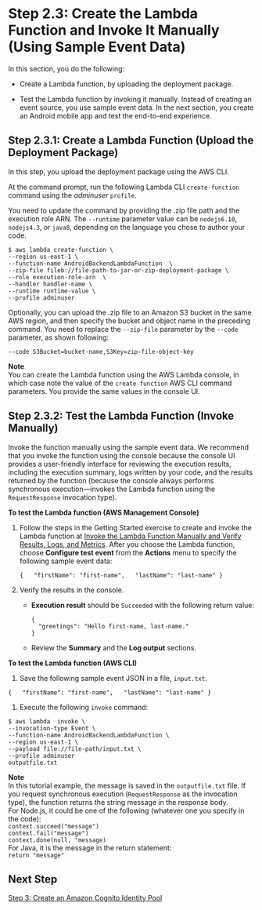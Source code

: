 # Step 2\.3: Create the Lambda Function and Invoke It Manually \(Using Sample Event Data\)<a name="with-on-demand-custom-android-example-upload-deployment-pkg"></a>

In this section, you do the following:

+ Create a Lambda function, by uploading the deployment package\. 

+ Test the Lambda function by invoking it manually\. Instead of creating an event source, you use sample event data\. In the next section, you create an Android mobile app and test the end\-to\-end experience\.

## Step 2\.3\.1: Create a Lambda Function \(Upload the Deployment Package\)<a name="walkthrough-on-demand-custom-android-events-adminuser-create-test-function-upload-zip-test-upload"></a>

In this step, you upload the deployment package using the AWS CLI\.

At the command prompt, run the following Lambda CLI `create-function` command using the *adminuser* `profile`\. 

You need to update the command by providing the \.zip file path and the execution role ARN\. The `--runtime` parameter value can be `nodejs6.10`, `nodejs4.3`, or `java8`, depending on the language you chose to author your code\.

```
$ aws lambda create-function \
--region us-east-1 \
--function-name AndroidBackendLambdaFunction  \
--zip-file fileb://file-path-to-jar-or-zip-deployment-package \
--role execution-role-arn  \
--handler handler-name \
--runtime runtime-value \
--profile adminuser
```

Optionally, you can upload the \.zip file to an Amazon S3 bucket in the same AWS region, and then specify the bucket and object name in the preceding command\. You need to replace the `--zip-file` parameter by the `--code` parameter, as shown following:

```
--code S3Bucket=bucket-name,S3Key=zip-file-object-key
```

**Note**  
You can create the Lambda function using the AWS Lambda console, in which case note the value of the `create-function` AWS CLI command parameters\. You provide the same values in the console UI\.

## Step 2\.3\.2: Test the Lambda Function \(Invoke Manually\)<a name="walkthrough-on-demand-custom-android-events-adminuser-create-test-function-upload-zip-test-manual-invoke"></a>

Invoke the function manually using the sample event data\. We recommend that you invoke the function using the console because the console UI provides a user\-friendly interface for reviewing the execution results, including the execution summary, logs written by your code, and the results returned by the function \(because the console always performs synchronous execution—invokes the Lambda function using the `RequestResponse` invocation type\)\.

**To test the Lambda function \(AWS Management Console\)**

1. Follow the steps in the Getting Started exercise to create and invoke the Lambda function at [Invoke the Lambda Function Manually and Verify Results, Logs, and Metrics](get-started-create-function.md#get-started-invoke-manually)\. After you choose the Lambda function, choose **Configure test event** from the **Actions** menu to specify the following sample event data:

   ```
   {   "firstName": "first-name",   "lastName": "last-name" }
   ```

1. Verify the results in the console\.

   + **Execution result** should be `Succeeded` with the following return value:

     ```
     {
       "greetings": "Hello first-name, last-name."
     }
     ```

   + Review the **Summary** and the **Log output** sections\.

**To test the Lambda function \(AWS CLI\)**

1.  Save the following sample event JSON in a file, `input.txt`\. 

   ```
   {   "firstName": "first-name",   "lastName": "last-name" }
   ```

1.  Execute the following `invoke` command:

   ```
   $ aws lambda  invoke \
   --invocation-type Event \
   --function-name AndroidBackendLambdaFunction \
   --region us-east-1 \
   --payload file://file-path/input.txt \
   --profile adminuser 
   outputfile.txt
   ```
**Note**  
In this tutorial example, the message is saved in the `outputfile.txt` file\. If you request synchronous execution \(`RequestResponse` as the invocation type\), the function returns the string message in the response body\.   
For Node\.js, it could be one of the following \(whatever one you specify in the code\):  
`context.succeed("message")`  
`context.fail("message")`  
`context.done(null, "message)`  
For Java, it is the message in the return statement:  
`return "message"`

## Next Step<a name="with-on-demand-custom-android-example-upload-deployment-pkg-next-step"></a>

 [Step 3: Create an Amazon Cognito Identity Pool ](with-on-demand-custom-android-create-cognito-pool.md) 
